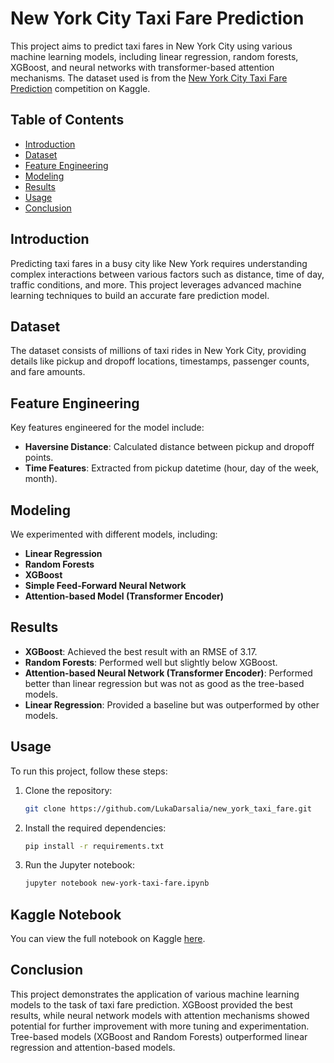 # New York City Taxi Fare Prediction

This project aims to predict taxi fares in New York City using various machine learning models, including linear regression, random forests, XGBoost, and neural networks with transformer-based attention mechanisms. The dataset used is from the [New York City Taxi Fare Prediction](https://www.kaggle.com/competitions/new-york-city-taxi-fare-prediction/overview) competition on Kaggle.

## Table of Contents
- [Introduction](#introduction)
- [Dataset](#dataset)
- [Feature Engineering](#feature-engineering)
- [Modeling](#modeling)
- [Results](#results)
- [Usage](#usage)
- [Conclusion](#conclusion)

## Introduction
Predicting taxi fares in a busy city like New York requires understanding complex interactions between various factors such as distance, time of day, traffic conditions, and more. This project leverages advanced machine learning techniques to build an accurate fare prediction model.

## Dataset
The dataset consists of millions of taxi rides in New York City, providing details like pickup and dropoff locations, timestamps, passenger counts, and fare amounts.

## Feature Engineering
Key features engineered for the model include:
- **Haversine Distance**: Calculated distance between pickup and dropoff points.
- **Time Features**: Extracted from pickup datetime (hour, day of the week, month).

## Modeling
We experimented with different models, including:
- **Linear Regression**
- **Random Forests**
- **XGBoost**
- **Simple Feed-Forward Neural Network**
- **Attention-based Model (Transformer Encoder)**

## Results
- **XGBoost**: Achieved the best result with an RMSE of 3.17.
- **Random Forests**: Performed well but slightly below XGBoost.
- **Attention-based Neural Network (Transformer Encoder)**: Performed better than linear regression but was not as good as the tree-based models.
- **Linear Regression**: Provided a baseline but was outperformed by other models.

## Usage
To run this project, follow these steps:
1. Clone the repository:
    ```bash
    git clone https://github.com/LukaDarsalia/new_york_taxi_fare.git
    ```
2. Install the required dependencies:
    ```bash
    pip install -r requirements.txt
    ```
3. Run the Jupyter notebook:
    ```bash
    jupyter notebook new-york-taxi-fare.ipynb
    ```

## Kaggle Notebook
You can view the full notebook on Kaggle [here](https://www.kaggle.com/code/lukadarsalia/new-york-taxi-fare/notebook).

## Conclusion
This project demonstrates the application of various machine learning models to the task of taxi fare prediction. XGBoost provided the best results, while neural network models with attention mechanisms showed potential for further improvement with more tuning and experimentation. Tree-based models (XGBoost and Random Forests) outperformed linear regression and attention-based models.
